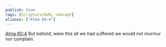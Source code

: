 ```yaml
---
publish: true
tags: [Scripture/BoM, noGraph]
aliases: ["Alma 60:4"]
---
```

[Alma 60:4](https://churchofjesuschrist.org/study/scriptures/bofm/alma/60?lang=eng&id=p4#p4) But behold, were this all we had suffered we would not murmur nor complain.
